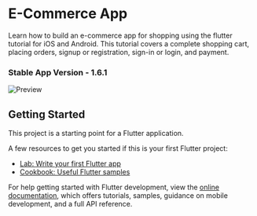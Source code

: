 # E-Commerce App
Learn how to build an e-commerce app for shopping using the flutter tutorial for iOS and Android. This tutorial covers a complete shopping cart, placing orders, signup or registration, sign-in or login, and payment. 

### Stable App Version - 1.6.1 

![Preview](https://i.imgur.com/fetVIQC.png)

## Getting Started

This project is a starting point for a Flutter application.

A few resources to get you started if this is your first Flutter project:

- [Lab: Write your first Flutter app](https://docs.flutter.dev/get-started/codelab)
- [Cookbook: Useful Flutter samples](https://docs.flutter.dev/cookbook)

For help getting started with Flutter development, view the
[online documentation](https://docs.flutter.dev/), which offers tutorials,
samples, guidance on mobile development, and a full API reference.
